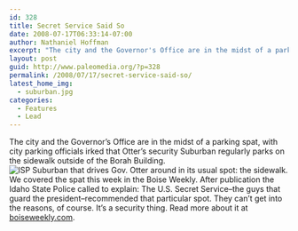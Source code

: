 ```yaml
---
id: 328
title: Secret Service Said So
date: 2008-07-17T06:33:14-07:00
author: Nathaniel Hoffman
excerpt: "The city and the Governor's Office are in the midst of a parking spat, with city parking officials irked that Otter's security Suburban regularly parks on the sidewalk outside of the Borah Building. "
layout: post
guid: http://www.paleomedia.org/?p=328
permalink: /2008/07/17/secret-service-said-so/
latest_home_img:
  - suburban.jpg
categories:
  - Features
  - Lead
---
```

The city and the Governor&#8217;s Office are in the midst of a parking spat, with city parking officials irked that Otter&#8217;s security Suburban regularly parks on the sidewalk outside of the Borah Building.<img src='http://www.boiseweekly.com/binary/d213/suburban.jpg' alt='ISP Suburban that drives Gov. Otter around in its usual spot: the sidewalk.' class='alignleft' /> We covered the spat this week in the Boise Weekly. After publication the Idaho State Police called to explain: The U.S. Secret Service&#8211;the guys that guard the president&#8211;recommended that particular spot. They can&#8217;t get into the reasons, of course. It&#8217;s a security thing. Read more about it at [boiseweekly.com](http://www.boiseweekly.com/gyrobase/Content?oid=oid%3A315537).